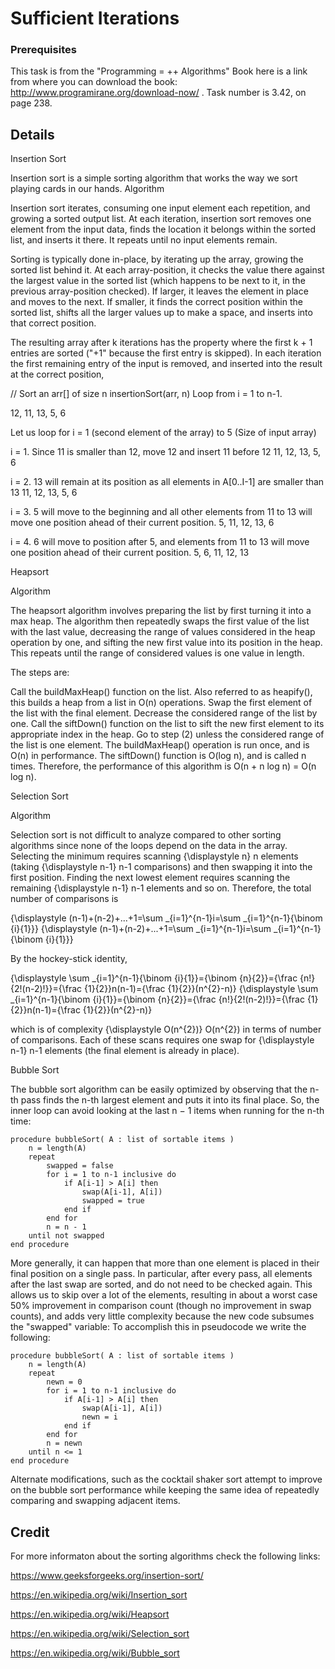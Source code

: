 #  Sufficient Iterations

### Prerequisites

This task is from the "Programming = ++ Algorithms" Book
here is a link from where you can download the book: http://www.programirane.org/download-now/ .
Task number is 3.42, on page 238.

## Details

Insertion Sort

Insertion sort is a simple sorting algorithm that works the way we sort playing cards in our hands.
Algorithm

Insertion sort iterates, consuming one input element each repetition, and growing a sorted output list. At each iteration, insertion sort removes one element from the input data, finds the location it belongs within the sorted list, and inserts it there. It repeats until no input elements remain.

Sorting is typically done in-place, by iterating up the array, growing the sorted list behind it. At each array-position, it checks the value there against the largest value in the sorted list (which happens to be next to it, in the previous array-position checked). If larger, it leaves the element in place and moves to the next. 
If smaller, it finds the correct position within the sorted list, shifts all the larger values up to make a space, and inserts into that correct position.

The resulting array after k iterations has the property where the first k + 1 entries are sorted ("+1" because the first entry is skipped). In each iteration the first remaining entry of the input is removed, and inserted into the result at the correct position, 

// Sort an arr[] of size n
insertionSort(arr, n)
Loop from i = 1 to n-1.

12, 11, 13, 5, 6

Let us loop for i = 1 (second element of the array) to 5 (Size of input array)

i = 1. Since 11 is smaller than 12, move 12 and insert 11 before 12
11, 12, 13, 5, 6

i = 2. 13 will remain at its position as all elements in A[0..I-1] are smaller than 13
11, 12, 13, 5, 6

i = 3. 5 will move to the beginning and all other elements from 11 to 13 will move one position ahead of their current position.
5, 11, 12, 13, 6

i = 4. 6 will move to position after 5, and elements from 11 to 13 will move one position ahead of their current position.
5, 6, 11, 12, 13

Heapsort

Algorithm

The heapsort algorithm involves preparing the list by first turning it into a max heap. 
The algorithm then repeatedly swaps the first value of the list with the last value, decreasing the range of values considered in the heap operation by one, and sifting the new first value into its position in the heap. 
This repeats until the range of considered values is one value in length.

The steps are:

Call the buildMaxHeap() function on the list. Also referred to as heapify(), this builds a heap from a list in O(n) operations.
Swap the first element of the list with the final element. Decrease the considered range of the list by one.
Call the siftDown() function on the list to sift the new first element to its appropriate index in the heap.
Go to step (2) unless the considered range of the list is one element.
The buildMaxHeap() operation is run once, and is O(n) in performance. The siftDown() function is O(log n), and is called n times. Therefore, the performance of this algorithm is O(n + n log n) = O(n log n).

Selection Sort

Algorithm

Selection sort is not difficult to analyze compared to other sorting algorithms since none of the loops depend on the data in the array. Selecting the minimum requires scanning {\displaystyle n} n elements (taking {\displaystyle n-1} n-1 comparisons) and then swapping it into the first position. Finding the next lowest element requires scanning the remaining {\displaystyle n-1} n-1 elements and so on. Therefore, the total number of comparisons is

{\displaystyle (n-1)+(n-2)+...+1=\sum _{i=1}^{n-1}i=\sum _{i=1}^{n-1}{\binom {i}{1}}} {\displaystyle (n-1)+(n-2)+...+1=\sum _{i=1}^{n-1}i=\sum _{i=1}^{n-1}{\binom {i}{1}}}

By the hockey-stick identity,

{\displaystyle \sum _{i=1}^{n-1}{\binom {i}{1}}={\binom {n}{2}}={\frac {n!}{2!(n-2)!}}={\frac {1}{2}}n(n-1)={\frac {1}{2}}(n^{2}-n)} {\displaystyle \sum _{i=1}^{n-1}{\binom {i}{1}}={\binom {n}{2}}={\frac {n!}{2!(n-2)!}}={\frac {1}{2}}n(n-1)={\frac {1}{2}}(n^{2}-n)}

which is of complexity {\displaystyle O(n^{2})} O(n^{2}) in terms of number of comparisons. Each of these scans requires one swap for {\displaystyle n-1} n-1 elements (the final element is already in place).

Bubble Sort

The bubble sort algorithm can be easily optimized by observing that the n-th pass finds the n-th largest element and puts it into its final place. So, the inner loop can avoid looking at the last n − 1 items when running for the n-th time:

```
procedure bubbleSort( A : list of sortable items )
    n = length(A)
    repeat
        swapped = false
        for i = 1 to n-1 inclusive do
            if A[i-1] > A[i] then
                swap(A[i-1], A[i])
                swapped = true
            end if
        end for
        n = n - 1
    until not swapped
end procedure
```

More generally, it can happen that more than one element is placed in their final position on a single pass. 
In particular, after every pass, all elements after the last swap are sorted, and do not need to be checked again. 
This allows us to skip over a lot of the elements, resulting in about a worst case 50% improvement in comparison count (though no improvement in swap counts), 
and adds very little complexity because the new code subsumes the "swapped" variable:
To accomplish this in pseudocode we write the following:

```
procedure bubbleSort( A : list of sortable items )
    n = length(A)
    repeat
        newn = 0
        for i = 1 to n-1 inclusive do
            if A[i-1] > A[i] then
                swap(A[i-1], A[i])
                newn = i
            end if
        end for
        n = newn
    until n <= 1
end procedure
```

Alternate modifications, such as the cocktail shaker sort attempt to improve on the bubble sort performance while keeping the same idea of repeatedly comparing and swapping adjacent items.

## Credit

For more informaton about the sorting algorithms check the following links: 

https://www.geeksforgeeks.org/insertion-sort/

https://en.wikipedia.org/wiki/Insertion_sort

https://en.wikipedia.org/wiki/Heapsort

https://en.wikipedia.org/wiki/Selection_sort

https://en.wikipedia.org/wiki/Bubble_sort